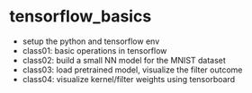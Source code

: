 # tensorflow_basics

* setup the python and tensorflow env
* class01:  basic operations in tensorflow
* class02:  build a small NN model for the MNIST dataset
* class03:  load pretrained model, visualize the filter outcome
* class04:  visualize kernel/filter weights using tensorboard 
